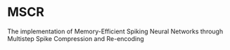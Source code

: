 # MSCR
The implementation of Memory-Efficient Spiking Neural Networks through Multistep Spike Compression and Re-encoding
